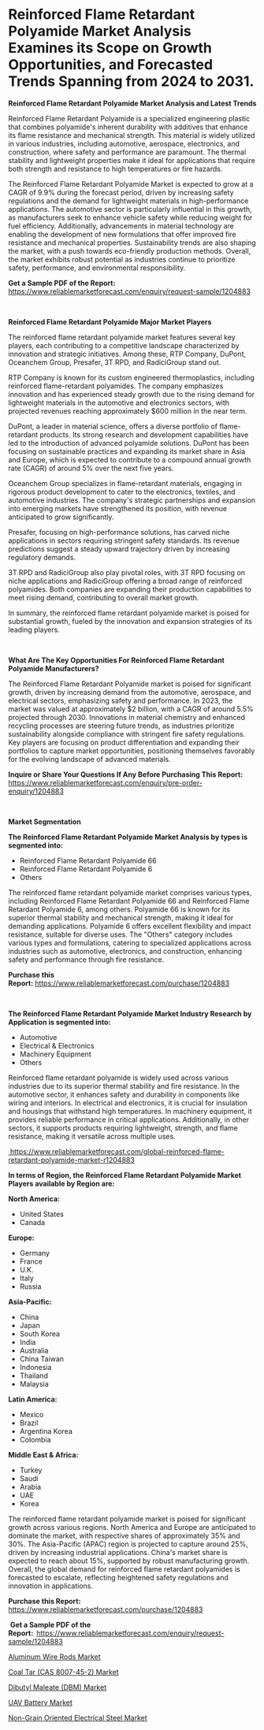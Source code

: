 <p><h1>Reinforced Flame Retardant Polyamide Market Analysis Examines its Scope on Growth Opportunities, and Forecasted Trends Spanning from 2024 to 2031.</h1></p><p><strong>Reinforced Flame Retardant Polyamide Market Analysis and Latest Trends</strong></p>
<p><p>Reinforced Flame Retardant Polyamide is a specialized engineering plastic that combines polyamide's inherent durability with additives that enhance its flame resistance and mechanical strength. This material is widely utilized in various industries, including automotive, aerospace, electronics, and construction, where safety and performance are paramount. The thermal stability and lightweight properties make it ideal for applications that require both strength and resistance to high temperatures or fire hazards.</p><p>The Reinforced Flame Retardant Polyamide Market is expected to grow at a CAGR of 9.9% during the forecast period, driven by increasing safety regulations and the demand for lightweight materials in high-performance applications. The automotive sector is particularly influential in this growth, as manufacturers seek to enhance vehicle safety while reducing weight for fuel efficiency. Additionally, advancements in material technology are enabling the development of new formulations that offer improved fire resistance and mechanical properties. Sustainability trends are also shaping the market, with a push towards eco-friendly production methods. Overall, the market exhibits robust potential as industries continue to prioritize safety, performance, and environmental responsibility.</p></p>
<p><strong>Get a Sample PDF of the Report:&nbsp;</strong> <a href="https://www.reliablemarketforecast.com/enquiry/request-sample/1204883?utm_campaign=1569&utm_medium=2&utm_source=Github&utm_content=ia&utm_term=16102024&utm_id=reinforced-flame-retardant-polyamide">https://www.reliablemarketforecast.com/enquiry/request-sample/1204883</a></p>
<p>&nbsp;</p>
<p><strong>Reinforced Flame Retardant Polyamide Major Market Players</strong></p>
<p><p>The reinforced flame retardant polyamide market features several key players, each contributing to a competitive landscape characterized by innovation and strategic initiatives. Among these, RTP Company, DuPont, Oceanchem Group, Presafer, 3T RPD, and RadiciGroup stand out.</p><p>RTP Company is known for its custom engineered thermoplastics, including reinforced flame-retardant polyamides. The company emphasizes innovation and has experienced steady growth due to the rising demand for lightweight materials in the automotive and electronics sectors, with projected revenues reaching approximately $600 million in the near term.</p><p>DuPont, a leader in material science, offers a diverse portfolio of flame-retardant products. Its strong research and development capabilities have led to the introduction of advanced polyamide solutions. DuPont has been focusing on sustainable practices and expanding its market share in Asia and Europe, which is expected to contribute to a compound annual growth rate (CAGR) of around 5% over the next five years.</p><p>Oceanchem Group specializes in flame-retardant materials, engaging in rigorous product development to cater to the electronics, textiles, and automotive industries. The company's strategic partnerships and expansion into emerging markets have strengthened its position, with revenue anticipated to grow significantly.</p><p>Presafer, focusing on high-performance solutions, has carved niche applications in sectors requiring stringent safety standards. Its revenue predictions suggest a steady upward trajectory driven by increasing regulatory demands.</p><p>3T RPD and RadiciGroup also play pivotal roles, with 3T RPD focusing on niche applications and RadiciGroup offering a broad range of reinforced polyamides. Both companies are expanding their production capabilities to meet rising demand, contributing to overall market growth.</p><p>In summary, the reinforced flame retardant polyamide market is poised for substantial growth, fueled by the innovation and expansion strategies of its leading players.</p></p>
<p>&nbsp;</p>
<p><strong>What Are The Key Opportunities For Reinforced Flame Retardant Polyamide Manufacturers?</strong></p>
<p><p>The Reinforced Flame Retardant Polyamide market is poised for significant growth, driven by increasing demand from the automotive, aerospace, and electrical sectors, emphasizing safety and performance. In 2023, the market was valued at approximately $2 billion, with a CAGR of around 5.5% projected through 2030. Innovations in material chemistry and enhanced recycling processes are steering future trends, as industries prioritize sustainability alongside compliance with stringent fire safety regulations. Key players are focusing on product differentiation and expanding their portfolios to capture market opportunities, positioning themselves favorably for the evolving landscape of advanced materials.</p></p>
<p><strong>Inquire or Share Your Questions If Any Before Purchasing This Report:</strong> <a href="https://www.reliablemarketforecast.com/enquiry/pre-order-enquiry/1204883?utm_campaign=1569&utm_medium=2&utm_source=Github&utm_content=ia&utm_term=16102024&utm_id=reinforced-flame-retardant-polyamide">https://www.reliablemarketforecast.com/enquiry/pre-order-enquiry/1204883</a></p>
<p>&nbsp;</p>
<p><strong>Market Segmentation</strong></p>
<p><strong>The Reinforced Flame Retardant Polyamide Market Analysis by types is segmented into:</strong></p>
<p><ul><li>Reinforced Flame Retardant Polyamide 66</li><li>Reinforced Flame Retardant Polyamide 6</li><li>Others</li></ul></p>
<p><p>The reinforced flame retardant polyamide market comprises various types, including Reinforced Flame Retardant Polyamide 66 and Reinforced Flame Retardant Polyamide 6, among others. Polyamide 66 is known for its superior thermal stability and mechanical strength, making it ideal for demanding applications. Polyamide 6 offers excellent flexibility and impact resistance, suitable for diverse uses. The "Others" category includes various types and formulations, catering to specialized applications across industries such as automotive, electronics, and construction, enhancing safety and performance through fire resistance.</p></p>
<p><strong>Purchase this Report:&nbsp;</strong><a href="https://www.reliablemarketforecast.com/purchase/1204883?utm_campaign=1569&utm_medium=2&utm_source=Github&utm_content=ia&utm_term=16102024&utm_id=reinforced-flame-retardant-polyamide">https://www.reliablemarketforecast.com/purchase/1204883</a></p>
<p>&nbsp;</p>
<p><strong>The Reinforced Flame Retardant Polyamide Market Industry Research by Application is segmented into:</strong></p>
<p><ul><li>Automotive</li><li>Electrical & Electronics</li><li>Machinery Equipment</li><li>Others</li></ul></p>
<p><p>Reinforced flame retardant polyamide is widely used across various industries due to its superior thermal stability and fire resistance. In the automotive sector, it enhances safety and durability in components like wiring and interiors. In electrical and electronics, it is crucial for insulation and housings that withstand high temperatures. In machinery equipment, it provides reliable performance in critical applications. Additionally, in other sectors, it supports products requiring lightweight, strength, and flame resistance, making it versatile across multiple uses.</p></p>
<p><a href="https://www.reliablemarketforecast.com/global-reinforced-flame-retardant-polyamide-market-r1204883?utm_campaign=1569&utm_medium=2&utm_source=Github&utm_content=ia&utm_term=16102024&utm_id=reinforced-flame-retardant-polyamide">&nbsp;https://www.reliablemarketforecast.com/global-reinforced-flame-retardant-polyamide-market-r1204883</a></p>
<p><strong>In terms of Region, the Reinforced Flame Retardant Polyamide Market Players available by Region are:</strong></p>
<p>
    <p> <strong> North America: </strong>
        <ul>
            <li>United States</li>
            <li>Canada</li>
        </ul>
        </p> 
    <p> <strong> Europe: </strong>
        <ul>
            <li>Germany</li>
            <li>France</li>
            <li>U.K.</li>
            <li>Italy</li>
            <li>Russia</li>
        </ul>
        </p> 
    <p> <strong> Asia-Pacific: </strong>
        <ul>
            <li>China</li>
            <li>Japan</li>
            <li>South Korea</li>
            <li>India</li>
            <li>Australia</li>
            <li>China Taiwan</li>
            <li>Indonesia</li>
            <li>Thailand</li>
            <li>Malaysia</li>
        </ul>
        </p> 
    <p> <strong> Latin America: </strong>
        <ul>
            <li>Mexico</li>
            <li>Brazil</li>
            <li>Argentina Korea</li>
            <li>Colombia</li>
        </ul>
        </p> 
    <p> <strong> Middle East & Africa: </strong>
        <ul>
            <li>Turkey</li>
            <li>Saudi</li>
            <li>Arabia</li>
            <li>UAE</li>
            <li>Korea</li>
        </ul>
    </p>
    </p>
<p><p>The reinforced flame retardant polyamide market is poised for significant growth across various regions. North America and Europe are anticipated to dominate the market, with respective shares of approximately 35% and 30%. The Asia-Pacific (APAC) region is projected to capture around 25%, driven by increasing industrial applications. China's market share is expected to reach about 15%, supported by robust manufacturing growth. Overall, the global demand for reinforced flame retardant polyamides is forecasted to escalate, reflecting heightened safety regulations and innovation in applications.</p></p>
<p><strong>Purchase this Report: </strong><a href="https://www.reliablemarketforecast.com/purchase/1204883?utm_campaign=1569&utm_medium=2&utm_source=Github&utm_content=ia&utm_term=16102024&utm_id=reinforced-flame-retardant-polyamide">https://www.reliablemarketforecast.com/purchase/1204883</a></p>
<p>&nbsp;<strong>Get a Sample PDF of the Report:&nbsp;&nbsp;</strong><a href="https://www.reliablemarketforecast.com/enquiry/request-sample/1204883?utm_campaign=1569&utm_medium=2&utm_source=Github&utm_content=ia&utm_term=16102024&utm_id=reinforced-flame-retardant-polyamide">https://www.reliablemarketforecast.com/enquiry/request-sample/1204883</a></p>
<p><strong></strong></p>
<p><p><a href="https://www.linkedin.com/pulse/aluminum-wire-rods-market-refracting-trends-consumer-behaviors-b9syc?trk=public_post_embed_feed-article-content&utm_campaign=1569&utm_medium=2&utm_source=Github&utm_content=ia&utm_term=16102024&utm_id=reinforced-flame-retardant-polyamide">Aluminum Wire Rods Market</a></p><p><a href="https://www.linkedin.com/pulse/global-coal-tar-cas-8007-45-2-market-trends-analysis-future-growth-p2eaf?utm_campaign=1569&utm_medium=2&utm_source=Github&utm_content=ia&utm_term=16102024&utm_id=reinforced-flame-retardant-polyamide">Coal Tar (CAS 8007-45-2) Market</a></p><p><a href="https://www.linkedin.com/pulse/navigating-dibutyl-maleate-dbm-market-expert-analysis-forecast-1brhc?trk=public_post_embed_feed-article-content&utm_campaign=1569&utm_medium=2&utm_source=Github&utm_content=ia&utm_term=16102024&utm_id=reinforced-flame-retardant-polyamide">Dibutyl Maleate (DBM) Market</a></p><p><a href="https://www.linkedin.com/pulse/global-uav-battery-industry-analysis-share-growth-trends-forecast-es2kc?trk=public_post_embed_feed-article-content&utm_campaign=1569&utm_medium=2&utm_source=Github&utm_content=ia&utm_term=16102024&utm_id=reinforced-flame-retardant-polyamide">UAV Battery Market</a></p><p><a href="https://www.linkedin.com/pulse/future-innovation-global-non-grain-oriented-electrical-nstoc?trk=public_post_embed_feed-article-content&utm_campaign=1569&utm_medium=2&utm_source=Github&utm_content=ia&utm_term=16102024&utm_id=reinforced-flame-retardant-polyamide">Non-Grain Oriented Electrical Steel Market</a></p></p>